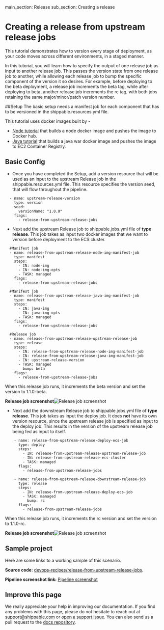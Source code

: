 main_section: Release
sub_section: Creating a release

# Creating a release from upstream release jobs

This tutorial demonstrates how to version every stage of deployment, as your code moves across different environments,
in a staged manner.

In this tutorial, you will learn how to specify the output of one release job as input to another release job.
This passes the version state from one release job to another, while allowing each release job to bump the
specific component of the version it so desires. For example, before deploying to the beta deployment, a release job
increments the beta tag, while after deploying to beta, another release job increments the rc tag, with both jobs
retaining the same major/minor/patch version number.

##Setup
The basic setup needs a manifest job for each component that has to be versioned in the shippable.resources.yml file.

This tutorial uses docker images built by -
- <i class="ion-ios-minus-empty"></i>[Node tutorial](https://github.com/devops-recipes/release-single-component)
that builds a node docker image and pushes the image to Docker hub.
- <i class="ion-ios-minus-empty"></i>[Java tutorial](https://github.com/devops-recipes/ci-java-push-ecr)
that builds a java war docker image and pushes the image to EC2 Container Registry.

## Basic Config

- Once you have completed the Setup, add a version resource that will be used as an input to the upstream Release job
in the shippable.resources.yml file. This resource specifies the version seed, that will flow throughout the pipeline.
```
  - name: upstream-release-version
    type: version
    seed:
      versionName: "1.0.0"
    flags:
      - release-from-upstream-release-jobs
```

- Next add the upstream Release job to shippable.jobs.yml file of **type release**. This job takes as input two docker
images that we want to version before deployment to the ECS cluster.
```
  #Manifest job
  - name: release-from-upstream-release-node-img-manifest-job
    type: manifest
    steps:
      - IN: node-img
      - IN: node-img-opts
      - TASK: managed
    flags:
      - release-from-upstream-release-jobs

  #Manifest job
  - name: release-from-upstream-release-java-img-manifest-job
    type: manifest
    steps:
      - IN: java-img
      - IN: java-img-opts
      - TASK: managed
    flags:
      - release-from-upstream-release-jobs

  #Release job
  - name: release-from-upstream-release-upstream-release-job
    type: release
    steps:
      - IN: release-from-upstream-release-node-img-manifest-job
      - IN: release-from-upstream-release-java-img-manifest-job
      - IN: upstream-release-version
      - TASK: managed
        bump: beta
    flags:
      - release-from-upstream-release-jobs
```

When this release job runs, it increments the beta version and set the version to 1.1.0-beta.

**Release job screenshot**![Release job screenshot](https://github.com/devops-recipes/release-from-upstream-release-jobs/raw/master/public/resources/images/beta-release-version.png)

- Next add the downstream Release job to shippable.jobs.yml file of **type release**. This job takes as input the deploy
job. It does **not** have its own version resource, since the upstream release job is specified as input to the deploy job.
This results in the version of the upstream release job being fed as input to itself.
```
    - name: release-from-upstream-release-deploy-ecs-job
      type: deploy
      steps:
        - IN: release-from-upstream-release-upstream-release-job
        - IN: release-from-upstream-release-ecs-cluster
        - TASK: managed
      flags:
        - release-from-upstream-release-jobs

    - name: release-from-upstream-release-downstream-release-job
      type: release
      steps:
        - IN: release-from-upstream-release-deploy-ecs-job
        - TASK: managed
          bump: rc
      flags:
        - release-from-upstream-release-jobs
```

When this release job runs, it increments the rc version and set the version to 1.1.0-rc.

**Release job screenshot**![Release job screenshot](https://github.com/devops-recipes/release-from-upstream-release-jobs/raw/master/public/resources/images/release-job-view.png)

## Sample project

Here are some links to a working sample of this scenario.

**Source code:**  [devops-recipes/release-from-upstream-release-jobs](https://github.com/devops-recipes/release-from-upstream-release-jobs).

**Pipeline screenshot link:** [Pipeline screenshot](https://github.com/devops-recipes/release-from-upstream-release-jobs/raw/master/public/resources/images/pipeline-view.png)

## Improve this page

We really appreciate your help in improving our documentation. If you find any problems with this page, please do not hesitate to reach out at [support@shippable.com](mailto:support@shippable.com) or [open a support issue](https://www.github.com/Shippable/support/issues). You can also send us a pull request to the [docs repository](https://www.github.com/Shippable/docs).
